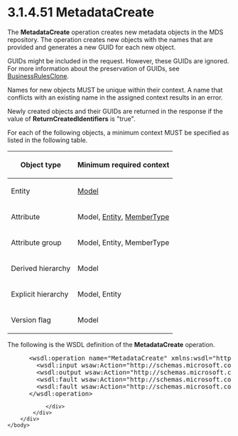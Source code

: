 <html dir="LTR" xmlns:mshelp="http://msdn.microsoft.com/mshelp" xmlns:ddue="http://ddue.schemas.microsoft.com/authoring/2003/5" xmlns:xlink="http://www.w3.org/1999/xlink" xmlns:tool="http://www.microsoft.com/tooltip">
    <head>
        <meta http-equiv="Content-Type" content="text/html; CHARSET=utf-8"></meta>
        <meta name="save" content="history"></meta>
        <title>3.1.4.51 MetadataCreate</title>
        <xml>
            <mshelp:toctitle title="3.1.4.51 MetadataCreate"></mshelp:toctitle>
            <mshelp:rltitle title="[MS-SSMDSWS-15]: MetadataCreate"></mshelp:rltitle>
            <mshelp:keyword index="A" term="90ec164b-435c-4715-abfc-dd2be75b70f1"></mshelp:keyword>
            <mshelp:attr name="DCSext.ContentType" value="open specification"></mshelp:attr>
            <mshelp:attr name="AssetID" value="90ec164b-435c-4715-abfc-dd2be75b70f1"></mshelp:attr>
            <mshelp:attr name="TopicType" value="kbRef"></mshelp:attr>
            <mshelp:attr name="DCSext.Title" value="[MS-SSMDSWS-15]: MetadataCreate" />
        </xml>
    </head>
    <body>
        <div id="header">
            <h1 class="heading">3.1.4.51 MetadataCreate</h1>
        </div>
        <div id="mainSection">
            <div id="mainBody">
                <div id="allHistory" class="saveHistory"></div>
                <div id="sectionSection0" class="section" name="collapseableSection">
                    

<p>The <b>MetadataCreate</b> operation creates new metadata
objects in the MDS repository. The operation creates new objects with the names
that are provided and generates a new GUID for each new object.</p>

<p>GUIDs might be included in the request. However, these GUIDs
are ignored. For more information about the preservation of GUIDs, see <a href="765faa63-9ccb-433c-b182-64efb17d18a4.md">BusinessRulesClone</a>.</p>

<p>Names for new objects MUST be unique within their context. A
name that conflicts with an existing name in the assigned context results in an
error.</p>

<p>Newly created objects and their GUIDs are returned in the
response if the value of <b>ReturnCreatedIdentifiers</b> is &quot;true&quot;.</p>

<p>For each of the following objects, a minimum context MUST be
specified as listed in the following table.</p>

<table>
 <thead>
  <tr>
   <th>
   <p>Object type</p>
   </th>
   <th>
   <p>Minimum required context</p>
   </th>
  </tr>
 </thead>
 <tr>
  <td>
  <p>Entity</p>
  </td>
  <td>
  <p><a href="22b2c0e5-d2e9-48ad-a2e8-cba2050bdc1f.md">Model</a></p>
  </td>
 </tr>
 <tr>
  <td>
  <p>Attribute</p>
  </td>
  <td>
  <p>Model, <a href="6c542131-917e-44d9-8354-79794b221d73.md">Entity</a>, <a href="9b0ecb88-bae2-4d8e-b337-f596c9060698.md">MemberType</a></p>
  </td>
 </tr>
 <tr>
  <td>
  <p>Attribute group</p>
  </td>
  <td>
  <p>Model, Entity, MemberType</p>
  </td>
 </tr>
 <tr>
  <td>
  <p>Derived hierarchy</p>
  </td>
  <td>
  <p>Model</p>
  </td>
 </tr>
 <tr>
  <td>
  <p>Explicit hierarchy</p>
  </td>
  <td>
  <p>Model, Entity</p>
  </td>
 </tr>
 <tr>
  <td>
  <p>Version flag</p>
  </td>
  <td>
  <p>Model</p>
  </td>
 </tr>
</table>

<p>The following is the WSDL definition of the <b>MetadataCreate</b>
operation.</p>

<dl>
<dd>
<div><pre> &lt;wsdl:operation name=&quot;MetadataCreate&quot; xmlns:wsdl=&quot;http://schemas.xmlsoap.org/wsdl/&quot;&gt;
   &lt;wsdl:input wsaw:Action=&quot;http://schemas.microsoft.com/sqlserver/masterdataservices/2009/09/IService/MetadataCreate&quot; name=&quot;MetadataCreateRequest&quot; message=&quot;tns:MetadataCreateRequest&quot; xmlns:wsaw=&quot;http://www.w3.org/2006/05/addressing/wsdl&quot; /&gt;
   &lt;wsdl:output wsaw:Action=&quot;http://schemas.microsoft.com/sqlserver/masterdataservices/2009/09/IService/MetadataCreateResponse&quot; name=&quot;MetadataCreateResponse&quot; message=&quot;tns:MetadataCreateResponse&quot; xmlns:wsaw=&quot;http://www.w3.org/2006/05/addressing/wsdl&quot; /&gt;
   &lt;wsdl:fault wsaw:Action=&quot;http://schemas.microsoft.com/sqlserver/masterdataservices/2009/09/IService/MetadataCreateEditionExpiredMessageFault&quot; name=&quot;EditionExpiredMessageFault&quot; message=&quot;tns:IService_MetadataCreate_EditionExpiredMessageFault_FaultMessage&quot; xmlns:wsaw=&quot;http://www.w3.org/2006/05/addressing/wsdl&quot; /&gt;
   &lt;wsdl:fault wsaw:Action=&quot;http://schemas.microsoft.com/sqlserver/masterdataservices/2009/09/IService/MetadataCreateSkuNotSupportedMessageFault&quot; name=&quot;SkuNotSupportedMessageFault&quot; message=&quot;tns:IService_MetadataCreate_SkuNotSupportedMessageFault_FaultMessage&quot; xmlns:wsaw=&quot;http://www.w3.org/2006/05/addressing/wsdl&quot; /&gt;
 &lt;/wsdl:operation&gt;
</pre></div>
</dd></dl>


                </div>
            </div>
        </div>
    </body>
</html>